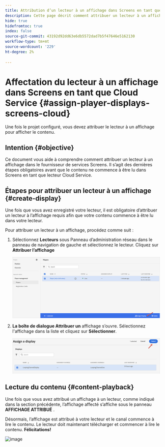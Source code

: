 ```yaml
---
title: Attribution d’un lecteur à un affichage dans Screens en tant que Cloud Service
description: Cette page décrit comment attribuer un lecteur à un affichage dans Screens en tant que Cloud Service.
hide: true
hidefromtoc: true
index: false
source-git-commit: 43192d92dd63e6db5572dad7b5f47646e5162130
workflow-type: tm+mt
source-wordcount: '229'
ht-degree: 2%

---
```



# Affectation du lecteur à un affichage dans Screens en tant que Cloud Service {#assign-player-displays-screens-cloud}

Une fois le projet configuré, vous devez attribuer le lecteur à un affichage pour afficher le contenu.

## Intention {#objective}

Ce document vous aide à comprendre comment attribuer un lecteur à un affichage dans le fournisseur de services Screens. Il s’agit des dernières étapes obligatoires avant que le contenu ne commence à être lu dans Screens en tant que lecteur Cloud Service.

## Étapes pour attribuer un lecteur à un affichage {#create-display}

Une fois que vous avez enregistré votre lecteur, il est obligatoire d’attribuer un lecteur à l’affichage requis afin que votre contenu commence à être lu dans votre lecteur.

Pour attribuer un lecteur à un affichage, procédez comme suit :

1. Sélectionnez **Lecteurs** sous Panneau d’administration réseau dans le panneau de navigation de gauche et sélectionnez le lecteur. Cliquez sur **Attribuer l’affichage**

   ![image](/help/screens-cloud/assets/player/register-player7.png)

1. **La boîte de dialogue Attribuer un** affichage s’ouvre. Sélectionnez l&#39;affichage dans la liste et cliquez sur **Sélectionner**.

   ![image](/help/screens-cloud/assets/player/register-player8.png)

## Lecture du contenu {#content-playback}

Une fois que vous avez attribué un affichage à un lecteur, comme indiqué dans la section précédente, l’affichage affecté s’affiche sous le panneau **AFFICHAGE ATTRIBUÉ** .

Désormais, l’affichage est attribué à votre lecteur et le canal commence à lire le contenu. Le lecteur doit maintenant télécharger et commencer à lire le contenu. **Félicitations!**

![image](/help/screens-cloud/assets/player/output.gif)


